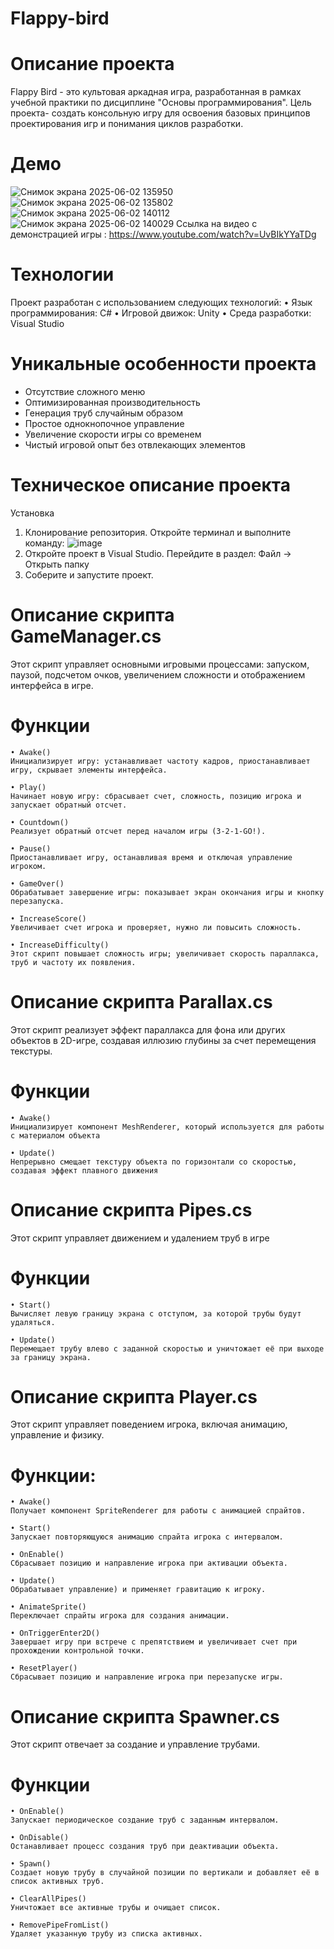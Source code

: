 # Flappy-bird
# Описание проекта 
Flappy Bird - это культовая аркадная игра, разработанная в рамках учебной практики по дисциплине "Основы программирования". Цель проекта- создать консольную игру для освоения базовых принципов проектирования игр и понимания  циклов разработки.
# Демо 
![Снимок экрана 2025-06-02 135950](https://github.com/user-attachments/assets/d670b383-c920-43e6-a631-0c752dfe3f74)
![Снимок экрана 2025-06-02 135802](https://github.com/user-attachments/assets/283cb3b8-70b7-4c37-b82a-50f0e4981ecf)
![Снимок экрана 2025-06-02 140112](https://github.com/user-attachments/assets/7e0f474b-6f5c-4535-8762-be625764d19d)
![Снимок экрана 2025-06-02 140029](https://github.com/user-attachments/assets/875f5bef-a157-4e36-91dd-fcc2c878630a)
Ссылка на видео с демонстрацией игры : https://www.youtube.com/watch?v=UvBIkYYaTDg
# Технологии 
Проект разработан с использованием следующих технологий:
•	Язык программирования: C#
•	Игровой движок: Unity
•	Среда разработки: Visual Studio
# Уникальные особенности проекта 
- Отсутствие сложного меню
- Оптимизированная производительность
- Генерация труб случайным образом
- Простое однокнопочное управление
- Увеличение скорости игры со временем
- Чистый игровой опыт без отвлекающих элементов
# Техническое описание проекта 
Установка 
1. Клонирование репозитория.
Откройте терминал и выполните команду:
![image](https://github.com/user-attachments/assets/09c93471-852c-4cf7-bc84-a69e2956ceea)
2. Откройте проект в Visual Studio.
Перейдите в раздел:
Файл → Открыть папку
3. Соберите и запустите проект.
# Описание скрипта GameManager.cs
Этот скрипт управляет основными игровыми процессами: запуском, паузой, подсчетом очков, увеличением сложности и отображением интерфейса в игре.
# Функции
```
• Awake()
Инициализирует игру: устанавливает частоту кадров, приостанавливает игру, скрывает элементы интерфейса.
```
```
• Play()  
Начинает новую игру: сбрасывает счет, сложность, позицию игрока и запускает обратный отсчет.
```
```
• Countdown()
Реализует обратный отсчет перед началом игры (3-2-1-GO!).
```
```
• Pause()
Приостанавливает игру, останавливая время и отключая управление игроком.
```
```
• GameOver()
Обрабатывает завершение игры: показывает экран окончания игры и кнопку перезапуска.
```
```
• IncreaseScore()
Увеличивает счет игрока и проверяет, нужно ли повысить сложность.
```
```
• IncreaseDifficulty()
Этот скрипт повышает сложность игры; увеличивает скорость параллакса, труб и частоту их появления.
```


# Описание скрипта Parallax.cs 
Этот скрипт реализует эффект параллакса для фона или других объектов в 2D-игре, создавая иллюзию глубины за счет перемещения текстуры.
# Функции
```
• Awake()
Инициализирует компонент MeshRenderer, который используется для работы с материалом объекта
```
```
• Update()
Непрерывно смещает текстуру объекта по горизонтали со скоростью, создавая эффект плавного движения
```

# Описание скрипта Pipes.cs
Этот скрипт управляет движением и удалением труб в игре
# Функции
```
• Start()
Вычисляет левую границу экрана с отступом, за которой трубы будут удаляться.
```
```
• Update()
Перемещает трубу влево с заданной скоростью и уничтожает её при выходе за границу экрана.
```

# Описание скрипта Player.cs
Этот скрипт управляет поведением игрока, включая анимацию, управление и физику.
# Функции: 
```
• Awake()
Получает компонент SpriteRenderer для работы с анимацией спрайтов.
```
```
• Start()
Запускает повторяющуюся анимацию спрайта игрока с интервалом.
```
```
• OnEnable()
Сбрасывает позицию и направление игрока при активации объекта.
```
```
• Update()
Обрабатывает управление) и применяет гравитацию к игроку.
```
```
• AnimateSprite() 
Переключает спрайты игрока для создания анимации.
```
```
• OnTriggerEnter2D()
Завершает игру при встрече с препятствием и увеличивает счет при прохождении контрольной точки.
```
```
• ResetPlayer()
Сбрасывает позицию и направление игрока при перезапуске игры.
```

# Описание скрипта Spawner.cs
Этот скрипт отвечает за создание и управление трубами. 
# Функции
```
• OnEnable()
Запускает периодическое создание труб с заданным интервалом.
```
```
• OnDisable()
Останавливает процесс создания труб при деактивации объекта.
```
```
• Spawn()
Создает новую трубу в случайной позиции по вертикали и добавляет её в список активных труб.
```
```
• ClearAllPipes()
Уничтожает все активные трубы и очищает список.
```
```
• RemovePipeFromList()
Удаляет указанную трубу из списка активных.
```



